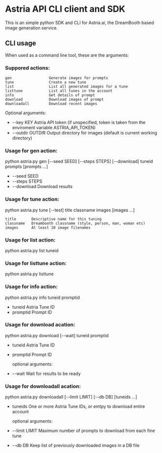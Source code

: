 # Astria API CLI client and SDK
This is an simple python SDK and CLI for Astria.ai, the DreamBooth based image generation service.

## CLI usage
When used as a command line tool, these are the arguments:

### Suppored actions:
    gen                 Generate images for prompts
    tune                Create a new tune
    list                List all generated images for a tune
    listtune            List all tunes in the account
    info                Get details of prompt
    download            Download images of prompt
    downloadall         Download recent images

Optional arguments:
- --key KEY             Astria API token (if unspecified, token is taken from the enviroment variable ASTRIA_API_TOKEN)
- --outdir OUTDIR       Output directory for images (default is current working directory)
  
 
### Usage for gen action:

python astria.py gen [--seed SEED] [--steps STEPS] [--download]
                     tuneid prompts [prompts ...]

- --seed SEED
- --steps STEPS
- --download     Download results

### Usage for tune action:

python astria.py tune [--test] title classname images [images ...]

    title       Descriptive name for this tuning
    classname   Dreambooth classname (style, person, man, woman etc)
    images      At least 10 image filenames
  
### Usage for list action:
python astria.py list tuneid

### Usage for listtune action:
python astria.py listtune 

### Usage for info action:
python astria.py info tuneid promptid

- tuneid      Astria Tune ID
- promptid    Prompt ID

### Usage for download acation:
python astria.py download [--wait] tuneid promptid
  
- tuneid      Astria Tune ID
- promptid    Prompt ID

  optional arguments:
- --wait      Wait for results to be ready

### Usage for downloadall acation:
python astria.py downloadall [--limit LIMIT] [--db DB] [tuneids ...]
- tuneids        One or more Astria Tune IDs, or emtpy to download entire account

  optional arguments:
- --limit LIMIT  Maximum number of prompts to download from each fine tune
- --db DB        Keep list of previously downloaded images in a DB file


